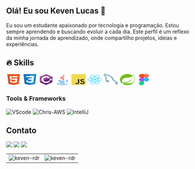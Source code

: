## Olá! Eu sou Keven Lucas 👋

Eu sou um estudante apaixonado por tecnologia e programação. Estou sempre aprendendo e buscando evoluir a cada dia. Este perfil é um reflexo da minha jornada de aprendizado, onde compartilho projetos, ideias e experiências.


## 🔥 Skills
<!-- Skills: Programming Languages -->
  <div style="flex-basis: 48%;">
  <p align="left">
    <img alt="HTML" height="30" width="40" src="https://raw.githubusercontent.com/devicons/devicon/master/icons/html5/html5-original.svg" />
    <img alt="CSS" height="30" width="40" src="https://raw.githubusercontent.com/devicons/devicon/master/icons/css3/css3-original.svg" />
    <img alt="CSharp" height="30" width="40" src="https://raw.githubusercontent.com/devicons/devicon/master/icons/csharp/csharp-original.svg" />
    <img alt="Java" height="30" width="40" src="https://raw.githubusercontent.com/devicons/devicon/master/icons/java/java-original.svg" />
    <img alt="JavaScript" height="30" width="40" src="https://raw.githubusercontent.com/devicons/devicon/master/icons/javascript/javascript-original.svg" />
    <img alt="React" height="30" width="40" src="https://raw.githubusercontent.com/devicons/devicon/master/icons/react/react-original.svg" />
    <img alt="MySQL" height="30" width="40" src="https://raw.githubusercontent.com/devicons/devicon/master/icons/mysql/mysql-original.svg" />
    <img alt="Spring Boot" height="30" width="40" src="https://raw.githubusercontent.com/devicons/devicon/master/icons/spring/spring-original.svg" />
    <img alt="Figma" height="30" width="40" src="https://raw.githubusercontent.com/devicons/devicon/master/icons/figma/figma-original.svg" />
  </p>
</div>
  
  <!-- Skills: Tools & Frameworks -->
  <div style="flex-basis: 48%;">
    <h3>Tools & Frameworks</h3>
    <img align="center" alt="VScode" height="30" width="40" src="https://cdn.jsdelivr.net/gh/devicons/devicon/icons/vscode/vscode-original.svg">
    <img align="center" alt="Chris-AWS" height="30" width="40" src="https://cdn.jsdelivr.net/gh/devicons/devicon/icons/git/git-original.svg">
    <img align="center" alt="IntelliJ" height="30" width="40" src="https://cdn.jsdelivr.net/gh/devicons/devicon/icons/intellij/intellij-original.svg">
  </div>
  
  
  ## Contato
 
<div> 
  
  <a href="https://www.instagram.com/kevenlucasr/" target="_blank"><img src="https://img.shields.io/badge/-Instagram-%23E4405F?style=for-the-badge&logo=instagram&logoColor=white" target="_blank"></a>
  <a href = "mailto:kevenlucas2015@gmail.com"><img src="https://img.shields.io/badge/-Gmail-%23333?style=for-the-badge&logo=gmail&logoColor=white" target="_blank"></a>
  <a href="https://www.linkedin.com/in/keven-lucas-rodrigues-b9aa69296/" target="_blank"><img src="https://img.shields.io/badge/-LinkedIn-%230077B5?style=for-the-badge&logo=linkedin&logoColor=white" target="_blank"></a> 
  
</div>

<table>
  <tr>
    <td>
      <img src="https://github-readme-stats.vercel.app/api?username=keven-rdr&show_icons=true&theme=default&hide_border=true" alt="keven-rdr" />
    </td>
    <td>
      <img src="https://github-readme-streak-stats.herokuapp.com?user=keven-rdr&hide_border=true&theme=default" alt="keven-rdr" />
    </td>
  </tr>
</table>







